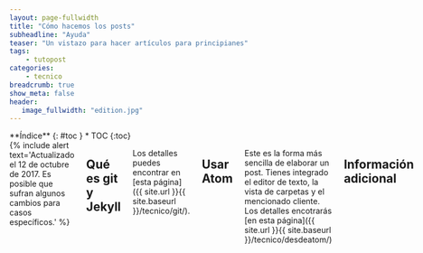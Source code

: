 ```yaml
---
layout: page-fullwidth
title: "Cómo hacemos los posts"
subheadline: "Ayuda"
teaser: "Un vistazo para hacer artículos para principianes"
tags:
    - tutopost
categories:
    - tecnico
breadcrumb: true
show_meta: false
header:
   image_fullwidth: "edition.jpg"
---
```

<div class="row">
<div class="medium-4 medium-push-8 columns" markdown="1">
<div class="panel radius" markdown="1">
**Índice**
{: #toc }
*  TOC
{:toc}
</div>
</div><!-- /.medium-4.columns -->

<div class="medium-8 medium-pull-4 columns" markdown="1">
{% include alert text='Actualizado el 12 de octubre de 2017. Es posible que sufran algunos cambios para casos específicos.' %}

## Qué es git y Jekyll

Los detalles puedes encontrar en [esta página]({{ site.url }}{{ site.baseurl }}/tecnico/git/).

## Usar Atom

Este es la forma más sencilla de elaborar un post. Tienes integrado el editor de texto, la vista de carpetas y el mencionado cliente. Los detalles encotrarás [en esta página]({{ site.url }}{{ site.baseurl }}/tecnico/desdeatom/)

## Información adicional

Para empezar, como explicamos anteriormente, puedes usar un cliente como [Atom]({{ site.url }}{{ site.baseurl }}/tecnico/git/), [Gitcola](https://git-cola.github.io/) o Gitkraken desde la Deepin Store.

Si usas [la página web de Github]({{ site.url }}{{ site.baseurl }}/tecnico/usargithub/), el mecanismo se hace más gráfico.

### Clona

Abre el cliente, en este caso Importa el fichero `.git` desde `https://github.com/deepin-espanol/deepin-espanol.github.io.git`

En el caso de la terminal:

~~~
git clone https://github.com/deepin-espanol/deepin-espanol.github.io.git
~~~

### Carpetas

Como no hay interfaz web, desde tu gestor de archivos en el lugar:

* Las carpetas para páginas como " _drafts" para borradores, " _posts" para publicaciones en el blog y "pages" para páginas especiales; y
* La carpeta para las imágenes como "images".

### Borradores a post

1. Busca la carpeta * > _draft > ejemplo
2. Selecciona un archivo. Más detalles en la siguiente sección.
3. Pega a la carpeta * >_draft > mejorar
4. Realiza los retoques, comprueba si el código funciona correctamente.
5. Corta el archivo
6. Muévelo a post > [carpeta]. Siendo carpeta, el manual, blog o tips.

### Encabezado del post

Cuando creas un archivo asegúrate que contenga:

* title: "" (título)
* subheadline: "" (subtítulo)
* teaser: "" (adelanto)
* categories: (como manual, blog, app o tip)
* tags: (etiqueta)

Más detalles en ["Planilla del post"]({{ site.url }}/tecnico/plantillapost/).

### Cuerpo del post y Markdown

El lenguaje que aplicamos es [Markdown](https://es.wikipedia.org/wiki/Markdown) por ser fácil de aprender, casi lo mismo a una wiki.

* Escribe `*cursiva*` sale *cursiva*
* Escribe `**negrita**` sale **negrita**
* Escribe  `[Texto del enlace aquí](URL "Título del enlace")` y creas un enlace
* Escribe `![Texto alternativo](URL "Título de la imagen")` y creas una imagen

Para aprender todas las posibilidades visita [Cuerpo del post]({{ site.url }}/tecnico/cuerpopost/). Siempre puedes jugar con [JBT](https://jbt.github.io/markdown-editor/) o [Diliger](http://dillinger.io/).

## Ramas, subida y bajada de parches

Pare realizar un commit o parche, asegúrate que hayas realizado modificaciones como los nuevos archivos que has creado.

Primero: Una vez realizado el parche tienes dos opciones:

8. Haz un push en la branch o rama `[usuario]-post`.
9. Si deseas pueds añadir más parches para corregir algunos percances.
10. Cuando está listo, tendrás que hacer la orden `push` a la rama `master`.
11. Si hay conflictos por aplicar paches antes de tiempo, es mejor realizar un "fetch" de la rama que vas a aplicar.

### Opcional: Crea una rama

Si deseas puedes crear una rama para evitar conflictos de edición. Desde git-cola crea una nueva rama.

9. Dale un nombre la rama "merge"
10. Hacer un "merge" en la rama "master".

<small markdown="1">[Ir al índice](#toc)</small>
{: .text-right }

#### Opcional: Hacer un "pullrequest"

En la web de Github (necesitas iniciar sesión) puedes hacer una solicitud para trasferir los cambios de tu rama a la "master:

10. Pide un "pull request", o solicitud para aplicar los parches, a la rama central.
11. Una vez revisado en la sección Issues, se aplican los parches y se elimina la rama obsoleta.

### Nota: Subir imágenes al sitio web

Este portal te permite subir imágenes a partir de la carpeta "images". Recomandamos comprimir lo máximo posible para que el navegador cargue más rápido y no desperdicie ancho de banda

## Agradecimientos

Este editor fue creado para Deepin en Español y está licenciado bajo MIT.

La fuente oficial de Git proviene del [manual de 2014](https://git-scm.com/book/es/v2).

</div><!-- /.medium-8.columns -->
</div><!-- /.row -->
